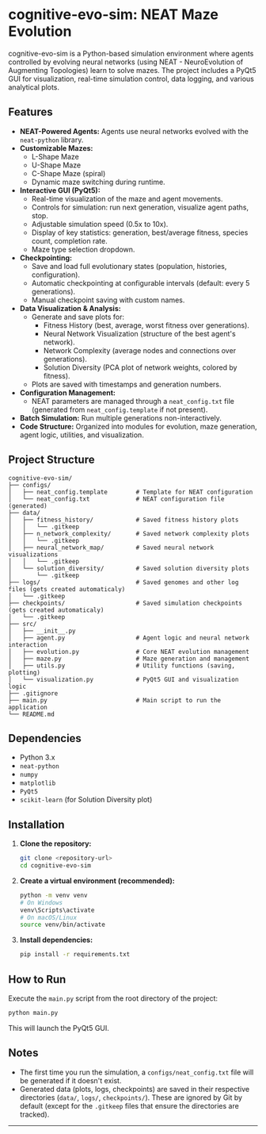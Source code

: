 # cognitive-evo-sim: NEAT Maze Evolution

cognitive-evo-sim is a Python-based simulation environment where agents controlled by evolving neural networks (using NEAT - NeuroEvolution of Augmenting Topologies) learn to solve mazes. The project includes a PyQt5 GUI for visualization, real-time simulation control, data logging, and various analytical plots.

## Features

*   **NEAT-Powered Agents:** Agents use neural networks evolved with the `neat-python` library.
*   **Customizable Mazes:**
    *   L-Shape Maze
    *   U-Shape Maze
    *   C-Shape Maze (spiral)
    *   Dynamic maze switching during runtime.
*   **Interactive GUI (PyQt5):**
    *   Real-time visualization of the maze and agent movements.
    *   Controls for simulation: run next generation, visualize agent paths, stop.
    *   Adjustable simulation speed (0.5x to 10x).
    *   Display of key statistics: generation, best/average fitness, species count, completion rate.
    *   Maze type selection dropdown.
*   **Checkpointing:**
    *   Save and load full evolutionary states (population, histories, configuration).
    *   Automatic checkpointing at configurable intervals (default: every 5 generations).
    *   Manual checkpoint saving with custom names.
*   **Data Visualization & Analysis:**
    *   Generate and save plots for:
        *   Fitness History (best, average, worst fitness over generations).
        *   Neural Network Visualization (structure of the best agent's network).
        *   Network Complexity (average nodes and connections over generations).
        *   Solution Diversity (PCA plot of network weights, colored by fitness).
    *   Plots are saved with timestamps and generation numbers.
*   **Configuration Management:**
    *   NEAT parameters are managed through a `neat_config.txt` file (generated from `neat_config.template` if not present).
*   **Batch Simulation:** Run multiple generations non-interactively.
*   **Code Structure:** Organized into modules for evolution, maze generation, agent logic, utilities, and visualization.

## Project Structure

```
cognitive-evo-sim/
├── configs/
│   ├── neat_config.template        # Template for NEAT configuration
│   └── neat_config.txt             # NEAT configuration file (generated)
├── data/
│   ├── fitness_history/            # Saved fitness history plots
│   │   └── .gitkeep
│   ├── n_network_complexity/       # Saved network complexity plots
│   │   └── .gitkeep
│   ├── neural_network_map/         # Saved neural network visualizations
│   │   └── .gitkeep
│   └── solution_diversity/         # Saved solution diversity plots
│       └── .gitkeep
├── logs/                           # Saved genomes and other log files (gets created automaticaly)
│   └── .gitkeep
├── checkpoints/                    # Saved simulation checkpoints (gets created automaticaly)
│   └── .gitkeep
├── src/
│   ├── __init__.py
│   ├── agent.py                    # Agent logic and neural network interaction
│   ├── evolution.py                # Core NEAT evolution management
│   ├── maze.py                     # Maze generation and management
│   ├── utils.py                    # Utility functions (saving, plotting)
│   └── visualization.py            # PyQt5 GUI and visualization logic
├── .gitignore
├── main.py                         # Main script to run the application
└── README.md
```

## Dependencies

*   Python 3.x
*   `neat-python`
*   `numpy`
*   `matplotlib`
*   `PyQt5`
*   `scikit-learn` (for Solution Diversity plot)

## Installation

1.  **Clone the repository:**
    ```bash
    git clone <repository-url>
    cd cognitive-evo-sim
    ```

2.  **Create a virtual environment (recommended):**
    ```bash
    python -m venv venv
    # On Windows
    venv\Scripts\activate
    # On macOS/Linux
    source venv/bin/activate
    ```

3.  **Install dependencies:**
    ```bash
    pip install -r requirements.txt
    ```

## How to Run

Execute the `main.py` script from the root directory of the project:

```bash
python main.py
```

This will launch the PyQt5 GUI.


## Notes

*   The first time you run the simulation, a `configs/neat_config.txt` file will be generated if it doesn't exist.
*   Generated data (plots, logs, checkpoints) are saved in their respective directories (`data/`, `logs/`, `checkpoints/`). These are ignored by Git by default (except for the `.gitkeep` files that ensure the directories are tracked).

---
